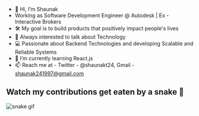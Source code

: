 - 👋 Hi, I’m Shaunak
- Working as Software Development Engineer @ Autodesk | Ex - Interactive Brokers
- 🛠️ My goal is to build products that positively impact people's lives
- 👀 Always interested to talk about Technology
- 💻 Passionate about Backend Technologies and developing Scalable and Reliable Systems 
- 🌱 I’m currently learning React.js
- 📫 Reach me at - Twitter - @shaunakt24, Gmail - shaunak241997@gmail.com

## Watch my contributions get eaten by a snake 🐍
![snake gif](https://github.com/tanyarajhans/Actions/blob/output/github-contribution-grid-snake.svg)

<!---
shaunak24/shaunak24 is a ✨ special ✨ repository because its `README.md` (this file) appears on your GitHub profile.
You can click the Preview link to take a look at your changes.
--->
